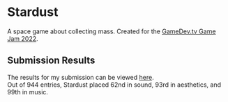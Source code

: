 # Stardust
A space game about collecting mass. Created for the [GameDev.tv Game Jam 2022](https://itch.io/jam/gamedevtv-jam-2022).

## Submission Results
The results for my submission can be viewed [here](https://itch.io/jam/gamedevtv-jam-2022/rate/1553285). <br>
Out of 944 entries, Stardust placed 62nd in sound, 93rd in aesthetics, and 99th in music.
